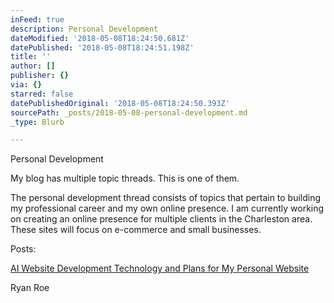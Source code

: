 ```yaml
---
inFeed: true
description: Personal Development
dateModified: '2018-05-08T18:24:50.681Z'
datePublished: '2018-05-08T18:24:51.198Z'
title: ''
author: []
publisher: {}
via: {}
starred: false
datePublishedOriginal: '2018-05-08T18:24:50.393Z'
sourcePath: _posts/2018-05-08-personal-development.md
_type: Blurb

---
```

Personal Development

My blog has multiple topic threads. This is one of them.

The personal development thread consists of topics that pertain to building my professional career and my own online presence. I am currently working on creating an online presence for multiple clients in the Charleston area. These sites will focus on e-commerce and small businesses.

Posts:

[AI Website Development Technology and Plans for My Personal Website][0]

Ryan Roe

[0]: http://ryanroe.io/what-is-the-grid-and-why-i-am-using-it-for-my-website
